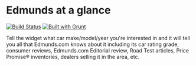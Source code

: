# Edmunds at a glance

[![Build Status](https://travis-ci.org/EdmundsWidgets/com.edmunds.widgets.glance.png?branch=master)](https://travis-ci.org/EdmundsWidgets/com.edmunds.widgets.glance)
[![Built with Grunt](https://cdn.gruntjs.com/builtwith.png)](http://gruntjs.com)

Tell the widget what car make/model/year you're interested in and it will tell you all that Edmunds.com knows about it including its car rating grade, consumer reviews, Edmunds.com Editorial review, Road Test articles, Price Promise&reg; inventories, dealers selling it in the area, etc.
